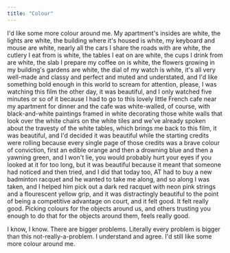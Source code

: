 ```yaml
---
title: "Colour"
---
```


I'd like some more colour around me. My apartment's insides are white, the lights are white, the building where it's housed is white, my keyboard and mouse are white, nearly all the cars I share the roads with are white, the cutlery I eat from is white, the tables I eat on are white, the cups I drink from are white, the slab I prepare my coffee on is white, the flowers growing in my building's gardens are white, the dial of my watch is white, it's all very well-made and classy and perfect and muted and understated, and I'd like something bold enough in this world to scream for attention, please, I was watching this film the other day, it was beautiful, and I only watched five minutes or so of it because I had to go to this lovely little French cafe near my apartment for dinner and the cafe was white-walled, of course, with black-and-white paintings framed in white decorating those white walls that look over the white chairs on the white tiles and we've already spoken about the travesty of the white tables, which brings me back to this film, it was beautiful, and I'd decided it was beautiful while the starting credits were rolling because every single page of those credits was a brave colour of conviction, first an edible orange and then a drowning blue and then a yawning green, and I won't lie, you would probably hurt your eyes if you looked at it for too long, but it was beautiful because it meant that someone had noticed and then tried, and I did that today too, AT had to buy a new badminton racquet and he wanted to take me along, and so along I was taken, and I helped him pick out a dark red racquet with neon pink strings and a flourescent yellow grip, and it was distractingly beautiful to the point of being a competitive advantage on court, and it felt good. It felt really good. Picking colours for the objects around us, and others trusting you enough to do that for the objects around them, feels really good. 

I know, I know. There are bigger problems. Literally every problem is bigger than this not-really-a-problem. I understand and agree. I'd still like some more colour around me. 
